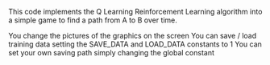 This code implements the Q Learning Reinforcement Learning algorithm into a simple game to find a path from A to B over time.

You change the pictures of the graphics on the screen
You can save / load training data setting the SAVE_DATA and LOAD_DATA constants to 1
You can set your own saving path simply changing the global constant
